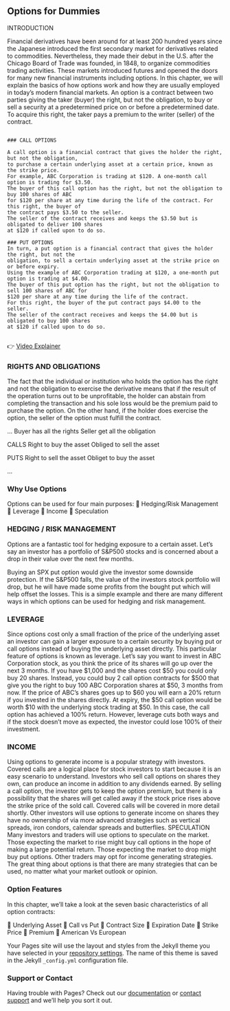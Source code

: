## Options for Dummies 

 INTRODUCTION

Financial derivatives have been around for at least 200 hundred years since the Japanese introduced the first secondary market for derivatives related to commodities. Nevertheless, they made their debut in the U.S. after the Chicago Board of Trade was founded, in 1848, to organize commodities trading activities. These markets introduced futures and opened the doors for many new financial instruments including options. In this chapter, we will explain the basics of how options work and how they are usually employed in today’s modern financial markets.
An option is a contract between two parties giving the taker (buyer) the right, but not the obligation, to buy or sell a security at a predetermined price on or before a predetermined date. To acquire this right, the taker pays a premium to the writer (seller) of the contract.

```

### CALL OPTIONS

A call option is a financial contract that gives the holder the right, but not the obligation,
to purchase a certain underlying asset at a certain price, known as the strike price.
For example, ABC Corporation is trading at $120. A one-month call option is trading for $3.50.
The buyer of this call option has the right, but not the obligation to buy 100 shares of ABC 
for $120 per share at any time during the life of the contract. For this right, the buyer of 
the contract pays $3.50 to the seller.
The seller of the contract receives and keeps the $3.50 but is obligated to deliver 100 shares
at $120 if called upon to do so.

### PUT OPTIONS
In turn, a put option is a financial contract that gives the holder the right, but not the
obligation, to sell a certain underlying asset at the strike price on or before expiry.
Using the example of ABC Corporation trading at $120, a one-month put option is trading at $4.00.
The buyer of this put option has the right, but not the obligation to sell 100 shares of ABC for
$120 per share at any time during the life of the contract.
For this right, the buyer of the put contract pays $4.00 to the seller.
The seller of the contract receives and keeps the $4.00 but is obligated to buy 100 shares
at $120 if called upon to do so.


```

👉 [Video Explainer](https://www.youtube.com/watch?v=4HMm6mBvGKE)



### RIGHTS AND OBLIGATIONS

The fact that the individual or institution who holds the option has the right and not the obligation to exercise the derivative means that if the result of the operation turns out to be unprofitable, the holder can abstain from completing the transaction and his sole loss would be the premium paid to purchase the option.
On the other hand, if the holder does exercise the option, the seller of the option must fulfill the contract.


...
                         Buyer has all the rights                       Seller get all the obligation
                        
 CALLS                   Right to buy the asset                            Obliged to sell the asset

 PUTS                    Right to sell the asset                           Obliget to buy the asset

...


### Why Use Options

Options can be used for four main purposes:
 Hedging/Risk Management  Leverage
 Income
 Speculation

### HEDGING / RISK MANAGEMENT

Options are a fantastic tool for hedging exposure to a certain asset. Let’s say an investor has a portfolio of S&P500 stocks and is concerned about a drop in their value over the next few months.


Buying an SPX put option would give the investor some downside protection. If the S&P500 falls, the value of the investors stock portfolio will drop, but he will have made some profits from the bought put which will help offset the losses.
This is a simple example and there are many different ways in which options can be used for hedging and risk management.

### LEVERAGE

Since options cost only a small fraction of the price of the underlying asset an investor can gain a larger exposure to a certain security by buying put or call options instead of buying the underlying asset directly. This particular feature of options is known as leverage.
Let’s say you want to invest in ABC Corporation stock, as you think the price of its shares will go up over the next 3 months. If you have $1,000 and the shares cost $50 you could only buy 20 shares.
Instead, you could buy 2 call option contracts for $500 that give you the right to buy 100 ABC Corporation shares at $50, 3 months from now.
If the price of ABC’s shares goes up to $60 you will earn a 20% return if you invested in the shares directly.
At expiry, the $50 call option would be worth $10 with the underlying stock trading at $50. In this case, the call option has achieved a 100% return.
However, leverage cuts both ways and if the stock doesn’t move as expected, the investor could lose 100% of their investment.

### INCOME

Using options to generate income is a popular strategy with investors. Covered calls are a logical place for stock investors to start because it is an easy scenario to understand.
Investors who sell call options on shares they own, can produce an income in addition to any dividends earned.
By selling a call option, the investor gets to keep the option premium, but there is a possibility that the shares will get called away if the stock price rises above the strike price of the sold call.
Covered calls will be covered in more detail shortly.
Other investors will use options to generate income on shares they have no ownership of via more advanced strategies such as vertical spreads, iron condors, calendar spreads and butterflies.
SPECULATION
Many investors and traders will use options to speculate on the market. Those expecting the market to rise might buy call options in the hope of making a large potential return.
Those expecting the market to drop might buy put options. Other traders may opt for income generating strategies.
The great thing about options is that there are many strategies that can be used, no matter what your market outlook or opinion.


### Option Features

In this chapter, we’ll take a look at the seven basic characteristics of all option contracts:

 Underlying Asset
 Call vs Put
 Contract Size
 Expiration Date
 Strike Price
 Premium
 American Vs European







Your Pages site will use the layout and styles from the Jekyll theme you have selected in your [repository settings](https://github.com/ledgermex/WAGMI/settings/pages). The name of this theme is saved in the Jekyll `_config.yml` configuration file.

### Support or Contact

Having trouble with Pages? Check out our [documentation](https://docs.github.com/categories/github-pages-basics/) or [contact support](https://support.github.com/contact) and we’ll help you sort it out.
